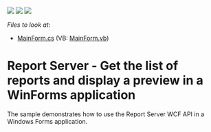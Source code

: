<!-- default badges list -->
![](https://img.shields.io/endpoint?url=https://codecentral.devexpress.com/api/v1/VersionRange/128597024/14.2.3%2B)
[![](https://img.shields.io/badge/Open_in_DevExpress_Support_Center-FF7200?style=flat-square&logo=DevExpress&logoColor=white)](https://supportcenter.devexpress.com/ticket/details/E5062)
[![](https://img.shields.io/badge/📖_How_to_use_DevExpress_Examples-e9f6fc?style=flat-square)](https://docs.devexpress.com/GeneralInformation/403183)
<!-- default badges end -->
<!-- default file list -->
*Files to look at*:

* [MainForm.cs](./CS/ReportServerWinFormsClientDemo/MainForm.cs) (VB: [MainForm.vb](./VB/ReportServerWinFormsClientDemo/MainForm.vb))
<!-- default file list end -->
# Report Server - Get the list of reports and display a preview in a WinForms application


<p>The sample demonstrates how to use the Report Server WCF API in a Windows Forms application.<br />
</p>

<br/>


